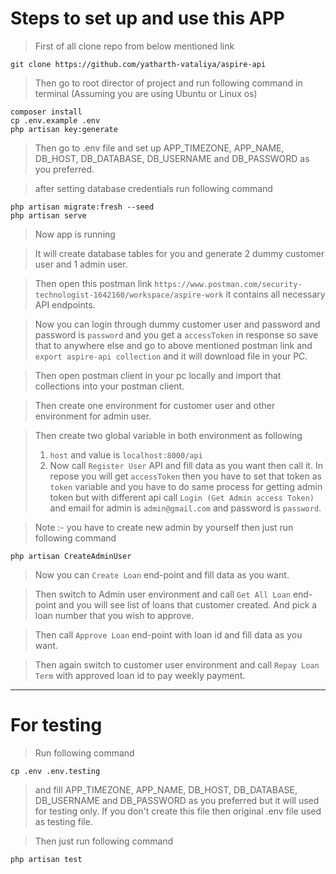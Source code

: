 # Steps to set up and use this APP

> First of all clone repo from below mentioned link

```shell
git clone https://github.com/yatharth-vataliya/aspire-api
````
> Then go to root director of project and run following command in terminal (Assuming you are using Ubuntu or Linux os)

```shell
composer install
cp .env.example .env
php artisan key:generate
```
> Then go to .env file and set up APP_TIMEZONE, APP_NAME, DB_HOST, DB_DATABASE, DB_USERNAME and DB_PASSWORD as you preferred.

> after setting database credentials run following command
```shell
php artisan migrate:fresh --seed
php artisan serve
```
> Now app is running

> It will create database tables for you and generate 2 dummy customer user and 1 admin user.

> Then open this postman link `https://www.postman.com/security-technologist-1642160/workspace/aspire-work` it contains all necessary API endpoints.

> Now you can login through dummy customer user and password and password is `password` and you get a `accessToken` in response so save that to anywhere else and go to above mentioned postman link and `export aspire-api collection` and it will download file in your PC. 

> Then open postman client in your pc locally and import that collections into your postman client.

> Then create one environment for customer user and other environment for admin user.

> Then create two global variable in both environment as following 
> 1. `host` and value is `localhost:8000/api`
> 2. Now call `Register User` API and fill data as you want then call it. In repose you will get `accessToken` then you have to set that token as  `token` variable and you have to do same process for getting admin token but with different api call `Login (Get Admin access Token)` and email for admin is `admin@gmail.com` and password is `password`.

> Note :- you have to create new admin by yourself then just run following command
```shell
php artisan CreateAdminUser
```
> Now you can `Create Loan` end-point and fill data as you want.

> Then switch to Admin user environment and call `Get All Loan` end-point and you will see list of loans that customer created. And pick a loan number that you wish to approve.

> Then call `Approve Loan` end-point with loan id and fill data as you want.

> Then again switch to customer user environment and call `Repay Loan Term` with approved loan id to pay weekly payment.

---

# For testing

> Run following command
```shell
cp .env .env.testing
```
> and fill APP_TIMEZONE, APP_NAME, DB_HOST, DB_DATABASE, DB_USERNAME and DB_PASSWORD as you preferred but it will used for testing only. If you don't create this file then original .env file used as testing file.

> Then just run following command

```shell
php artisan test
```
